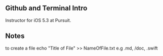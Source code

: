 ## Github and Terminal Intro

Instructor for iOS 5.3  at Pursuit.

## Notes

to create a file echo "Title of File" >> NameOfFile.txt e.g .md, /doc, .swift
